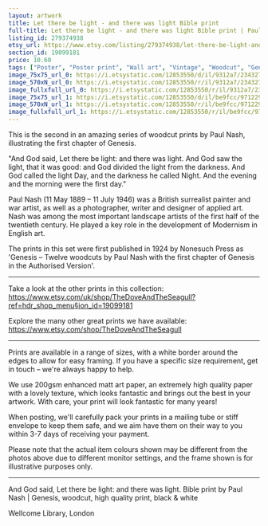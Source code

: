 ```yaml
---
layout: artwork
title: Let there be light - and there was light Bible print 
full-title: Let there be light - and there was light Bible print | Paul Nash | Genesis, woodcut, high quality print, black & white
listing_id: 279374938
etsy_url: https://www.etsy.com/listing/279374938/let-there-be-light-and-there-was-light?utm_source=ds&utm_medium=api&utm_campaign=api
section_id: 19099181
price: 10.60
tags: ["Poster", "Poster print", "Wall art", "Vintage", "Woodcut", "Genesis", "Black and white", "Bible", "Paul Nash", "Engraving", "Creation", "Modern art", "High quality print"]
image_75x75_url_0: https://i.etsystatic.com/12853550/d/il/9312a7/2343276647/il_75x75.2343276647_c2ch.jpg?version=0
image_570xN_url_0: https://i.etsystatic.com/12853550/r/il/9312a7/2343276647/il_570xN.2343276647_c2ch.jpg
image_fullxfull_url_0: https://i.etsystatic.com/12853550/r/il/9312a7/2343276647/il_fullxfull.2343276647_c2ch.jpg
image_75x75_url_1: https://i.etsystatic.com/12853550/d/il/be9fcc/971229602/il_75x75.971229602_335y.jpg?version=0
image_570xN_url_1: https://i.etsystatic.com/12853550/r/il/be9fcc/971229602/il_570xN.971229602_335y.jpg
image_fullxfull_url_1: https://i.etsystatic.com/12853550/r/il/be9fcc/971229602/il_fullxfull.971229602_335y.jpg
---
```

This is the second in an amazing series of woodcut prints by Paul Nash, illustrating the first chapter of Genesis.

&quot;And God said, Let there be light: and there was light. And God saw the light, that it was good: and God divided the light from the darkness. And God called the light Day, and the darkness he called Night. And the evening and the morning were the first day.&quot;

Paul Nash (11 May 1889 – 11 July 1946) was a British surrealist painter and war artist, as well as a photographer, writer and designer of applied art. Nash was among the most important landscape artists of the first half of the twentieth century. He played a key role in the development of Modernism in English art.

The prints in this set were first published in 1924 by Nonesuch Press as &#39;Genesis – Twelve woodcuts by Paul Nash with the first chapter of Genesis in the Authorised Version&#39;.

---

Take a look at the other prints in this collection: https://www.etsy.com/uk/shop/TheDoveAndTheSeagull?ref=hdr_shop_menu§ion_id=19099181

Explore the many other great prints we have available: https://www.etsy.com/shop/TheDoveAndTheSeagull

---

Prints are available in a range of sizes, with a white border around the edges to allow for easy framing. If you have a specific size requirement, get in touch – we&#39;re always happy to help.

We use 200gsm enhanced matt art paper, an extremely high quality paper with a lovely texture, which looks fantastic and brings out the best in your artwork. With care, your print will look fantastic for many years!

When posting, we&#39;ll carefully pack your prints in a mailing tube or stiff envelope to keep them safe, and we aim have them on their way to you within 3-7 days of receiving your payment.

Please note that the actual item colours shown may be different from the photos above due to different monitor settings, and the frame shown is for illustrative purposes only.

---

And God said, Let there be light: and there was light. Bible print by Paul Nash | Genesis, woodcut, high quality print, black & white

Wellcome Library, London
